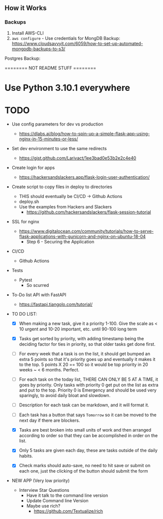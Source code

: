 




## How it Works

### Backups
1. Install AWS-CLI
2. `aws configure` - Use credentials for 
MongDB Backup:
https://www.cloudsavvyit.com/6059/how-to-set-up-automated-mongodb-backups-to-s3/

Postgres Backup:









======== NOT README STUFF ========

# Use Python 3.10.1 everywhere

# TODO

- Use config parameters for dev vs production
  - https://dlabs.ai/blog/how-to-spin-up-a-simple-flask-app-using-nginx-in-15-minutes-or-less/

- Set dev environment to use the same redirects
  - https://gist.github.com/Larivact/1ee3bad0e53b2e2c4e40

- Create login for apps
  - https://hackersandslackers.app/flask-login-user-authentication/

- Create script to copy files in deploy to directories
  - THIS should eventually be CI/CD -> Github Actions
  - deploy.sh
  - Use the examples from Hackers and Slackers
    - https://github.com/hackersandslackers/flask-session-tutorial

- SSL for nginx
  - https://www.digitalocean.com/community/tutorials/how-to-serve-flask-applications-with-gunicorn-and-nginx-on-ubuntu-18-04
    - Step 6 - Securing the Application

- CI/CD
  - Github Actions

- Tests
  - Pytest
    - So scurred

- To-Do list API with FastAPI
  - https://fastapi.tiangolo.com/tutorial/

- TO DO LIST:
  - [X] When making a new task, give it a priority 1-100.  Give the scale as < 10 urgent and 10-20 important, etc. until 90-100 long term
  - [X] Tasks get sorted by priority, with adding timestamp being the deciding factor for ties in priority, so that older tasks get done first.
  - [ ] For every week that a task is on the list, it should get bumped an extra 5 points so that it's priority goes up and eventually it makes it to the top. 5 points X 20 == 100 so it would be top priority in 20 weeks ~ < 6 months.  Perfect.
  - [ ] For each task on the today list, THERE CAN ONLY BE 5 AT A TIME, it goes by priority.  Only tasks with priority 0 get put on the list as extra and put to the top.  Priority 0 is Emergency and should be used very sparingly, to avoid daily bloat and slowdown.
  - [ ] Description for each task can be markdown, and it will format it.
  - [ ] Each task has a button that says `Tomorrow` so it can be moved to the next day if there are blockers.
  - [X] Tasks are best broken into small units of work and then arranged according to order so that they can be accomplished in order on the list.
  - [X] Only 5 tasks are given each day, these are tasks outside of the daily habits.
  - [X] Check marks should auto-save, no need to hit save or submit on each one, just the clicking of the button should submit the form





- NEW APP (Very low priority)
  - Interview Star Questions
    - Have it talk to the command line version
    - Update Command line Version
    - Maybe use rich?
      - https://github.com/Textualize/rich
